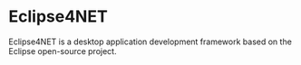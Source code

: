 # Eclipse4NET
Eclipse4NET is a desktop application development framework based on the Eclipse open-source project.
